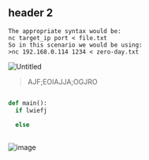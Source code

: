 ## header 2

```
The appropriate syntax would be:
nc target_ip port < file.txt
So in this scenario we would be using:
>nc 192.168.0.114 1234 < zero-day.txt
```
![Untitled](https://user-images.githubusercontent.com/47218652/60911957-eaf8d880-a249-11e9-9d01-e43961cf8462.png)

> AJF;EOIAJJA;OGJRO

```Python

def main():
  if lwiefj
  
  else 
  
```
![image](https://user-images.githubusercontent.com/47218652/60907394-0a3e3880-a23f-11e9-9849-55827c900736.png)

